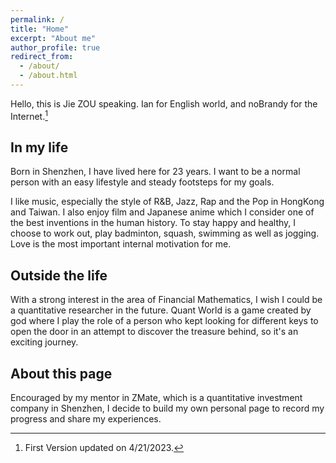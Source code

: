 ```yaml
---
permalink: /
title: "Home"
excerpt: "About me"
author_profile: true
redirect_from: 
  - /about/
  - /about.html
---
```


Hello, this is Jie ZOU speaking. Ian for English world, and noBrandy for the Internet.[^1]

In my life
-----
Born in Shenzhen, I have lived here for 23 years. I want to be a normal person with an easy lifestyle and steady footsteps for my goals. 

I like music, especially the style of R&B, Jazz, Rap and the Pop in HongKong and Taiwan. I also enjoy film and Japanese anime which I consider one of the best inventions in the human history. To stay happy and healthy, I choose to work out, play badminton, squash, swimming as well as jogging. Love is the most important internal motivation for me.

Outside the life
-----
With a strong interest in the area of Financial Mathematics, I wish I could be a quantitative researcher in the future. Quant World is a game created by god where I play the role of a person who kept looking for different keys to open the door in an attempt to discover the treasure behind, so it's an exciting journey.

About this page
-----
Encouraged by my mentor in ZMate, which is a quantitative investment company in Shenzhen, I decide to build my own personal page to record my progress and share my experiences.

[^1]: First Version updated on 4/21/2023.

